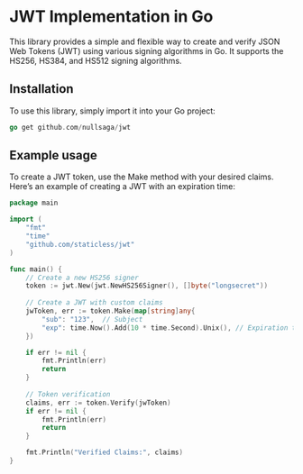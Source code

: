 # JWT Implementation in Go
This library provides a simple and flexible way to create and verify JSON Web Tokens (JWT)
using various signing algorithms in Go. It supports the HS256, HS384, and HS512 signing algorithms.


## Installation
To use this library, simply import it into your Go project:

```go
go get github.com/nullsaga/jwt
```

## Example usage
To create a JWT token, use the Make method with your desired claims. Here’s an example of creating
a JWT with an expiration time:
```go
package main

import (
	"fmt"
	"time"
	"github.com/staticless/jwt"
)

func main() {
	// Create a new HS256 signer
	token := jwt.New(jwt.NewHS256Signer(), []byte("longsecret"))
	
	// Create a JWT with custom claims
	jwToken, err := token.Make(map[string]any{
		"sub": "123",  // Subject
		"exp": time.Now().Add(10 * time.Second).Unix(), // Expiration time
	})

	if err != nil {
		fmt.Println(err)
		return
	}
	
	// Token verification
	claims, err := token.Verify(jwToken)
	if err != nil {
		fmt.Println(err)
		return
	}

	fmt.Println("Verified Claims:", claims)
}
```
